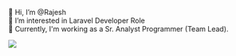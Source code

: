 

👋 Hi, I’m @Rajesh <br>
👀 I’m interested in Laravel Developer Role <br>
🌱 Currently, I'm working as a ​Sr. Analyst Programmer (Team Lead). <br>

<img src="https://miro.medium.com/max/828/1*VE9TRnN0t0yXaW9DIi8cWA.png">
